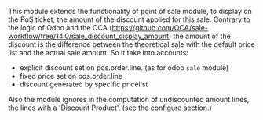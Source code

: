 This module extends the functionality of point of sale module, to
display on the PoS ticket, the amount of the discount applied for this
sale. Contrary to the logic of Odoo and the OCA
(<https://github.com/OCA/sale-workflow/tree/14.0/sale_discount_display_amount>)
the amount of the discount is the difference between the theoretical
sale with the default price list and the actual sale amount. So it take
into accounts:

- explicit discount set on pos.order.line. (as for odoo `sale` module)
- fixed price set on pos.order.line
- discount generated by specific pricelist

Also the module ignores in the computation of undiscounted amount lines,
the lines with a 'Discount Product'. (see the configure section.)
